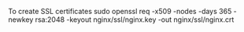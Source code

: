To create SSL certificates
sudo openssl req -x509 -nodes -days 365 -newkey rsa:2048 -keyout nginx/ssl/nginx.key -out nginx/ssl/nginx.crt